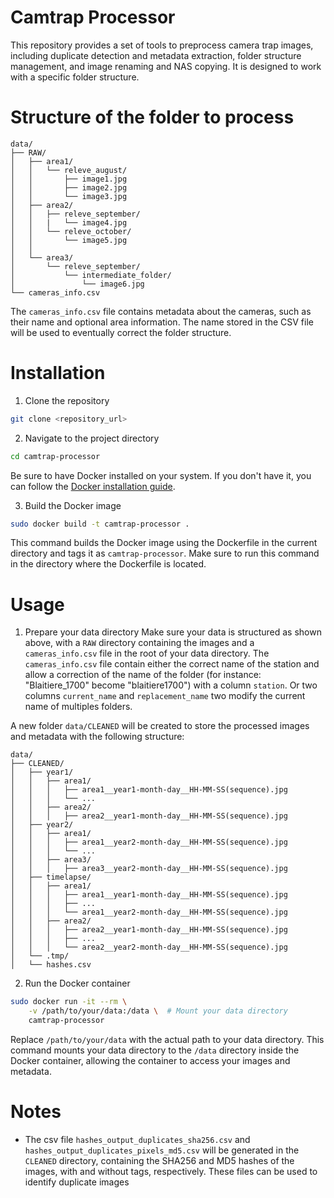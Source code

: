 # Camtrap Processor
This repository provides a set of tools to preprocess camera trap images, including duplicate detection and metadata extraction, folder structure management, and image renaming and NAS copying.
It is designed to work with a specific folder structure.

# Structure of the folder to process

```
data/
├── RAW/
│   ├── area1/
│   │   └── releve_august/
│   │       ├── image1.jpg
│   │       ├── image2.jpg
│   │       └── image3.jpg
│   ├── area2/
│   │   ├── releve_september/
│   │   |   └── image4.jpg
│   │   └── releve_october/
│   │       └── image5.jpg
│   │  
│   └── area3/
│       └── releve_september/
│           └── intermediate_folder/
│               └── image6.jpg
└── cameras_info.csv
```
The `cameras_info.csv` file contains metadata about the cameras, such as their name and optional area information. The name stored in the CSV file will be used to eventually correct the folder structure.

# Installation
1. Clone the repository
```bash
git clone <repository_url>
```
2. Navigate to the project directory
```bash
cd camtrap-processor
```
Be sure to have Docker installed on your system. If you don't have it, you can follow the [Docker installation guide](https://docs.docker.com/get-docker/).

3. Build the Docker image
```bash
sudo docker build -t camtrap-processor .
```
This command builds the Docker image using the Dockerfile in the current directory and tags it as `camtrap-processor`. Make sure to run this command in the directory where the Dockerfile is located.

# Usage
1. Prepare your data directory
Make sure your data is structured as shown above, with a `RAW` directory containing the images and a `cameras_info.csv` file in the root of your data directory.
The `cameras_info.csv` file contain either the correct name of the station and allow a correction of the name of the folder (for instance: "Blaitiere_1700" become "blaitiere1700") with a column `station`. Or two columns `current_name` and `replacement_name` two modify the current name of multiples folders.
 
A new folder `data/CLEANED` will be created to store the processed images and metadata with the following structure:
```
data/
├── CLEANED/
│   ├── year1/
│   │   ├── area1/
│   │   │   ├── area1__year1-month-day__HH-MM-SS(sequence).jpg
│   │   │   └── ...
│   │   ├── area2/
│   │   │   ├── area2__year1-month-day__HH-MM-SS(sequence).jpg
│   ├── year2/
│   │   ├── area1/
│   │   │   ├── area1__year2-month-day__HH-MM-SS(sequence).jpg
│   │   │   └── ...
│   │   ├── area3/
│   │   │   ├── area3__year2-month-day__HH-MM-SS(sequence).jpg
│   ├── timelapse/
│   │   ├── area1/
│   │   │   ├── area1__year1-month-day__HH-MM-SS(sequence).jpg
│   │   │   ├── ...
│   │   │   └── area1__year2-month-day__HH-MM-SS(sequence).jpg
│   │   ├── area2/
│   │   │   ├── area2__year1-month-day__HH-MM-SS(sequence).jpg
│   │   │   ├── ...
│   │   │   └── area2__year2-month-day__HH-MM-SS(sequence).jpg
│   └── .tmp/
│   └── hashes.csv
```


2. Run the Docker container
```bash
sudo docker run -it --rm \
    -v /path/to/your/data:/data \  # Mount your data directory
    camtrap-processor
```
Replace `/path/to/your/data` with the actual path to your data directory. This command mounts your data directory to the `/data` directory inside the Docker container, allowing the container to access your images and metadata.

# Notes
- The csv file `hashes_output_duplicates_sha256.csv` and `hashes_output_duplicates_pixels_md5.csv` will be generated in the `CLEANED` directory, containing the SHA256 and MD5 hashes of the images, with and without tags, respectively. These files can be used to identify duplicate images